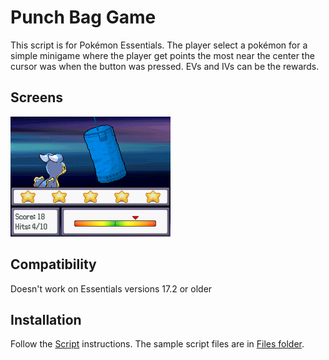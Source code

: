 # Punch Bag Game
This script is for Pokémon Essentials. The player select a pokémon for a simple minigame where the player get points the most near the center the cursor was when the button was pressed. EVs and IVs can be the rewards.

## Screens
![](Screens/screen.png)

## Compatibility
Doesn't work on Essentials versions 17.2 or older

## Installation
Follow the [Script](/Script.rb) instructions. The sample script files are in [Files folder](/Files).